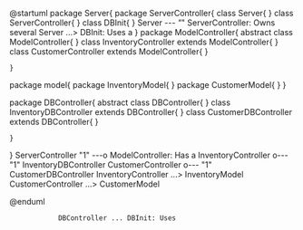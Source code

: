 @startuml
package Server{
	package ServerController{
        class Server{
        }
        class ServerController{
        }
        class DBInit{
        }
        Server *--- "*" ServerController: Owns several
        Server ...> DBInit: Uses a
    }
    package ModelController{
        abstract class ModelController{
        }
        class InventoryController extends ModelController{
        }
        class CustomerController extends ModelController{
        }

    }
    
   package model{
        package InventoryModel{
        }
        package CustomerModel{
        }
    }
    
   package DBController{
    		abstract class DBController{
    		}
    		class InventoryDBController extends DBController{
    		}
    		class CustomerDBController extends DBController{
    		}

    }

}
    ServerController "1" ---o ModelController: Has a
    InventoryController o--- "1" InventoryDBController
    CustomerController o--- "1" CustomerDBController
    InventoryController ...> InventoryModel
    CustomerController ...> CustomerModel



@enduml


                DBController ... DBInit: Uses